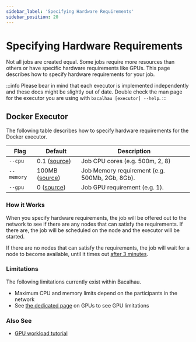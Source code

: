 ```yaml
---
sidebar_label: 'Specifying Hardware Requirements'
sidebar_position: 20
---
```


# Specifying Hardware Requirements

Not all jobs are created equal. Some jobs require more resources than others or have specific hardware requirements like GPUs. This page describes how to specify hardware requirements for your job.

:::info
Please bear in mind that each executor is implemented independently and these docs might be slightly out of date. Double check the man page for the executor you are using with `bacalhau [executor] --help`.
:::

## Docker Executor

The following table describes how to specify hardware requirements for the Docker executor.


Flag | Default | Description
---------|----------|---------
 `--cpu` | 0.1 ([source](https://github.com/bacalhau-project/bacalhau/blob/main/pkg/capacitymanager/capacitymanager.go#L9)) | Job CPU cores (e.g. 500m, 2, 8)
 `--memory` | 100MB ([source](https://github.com/bacalhau-project/bacalhau/blob/main/pkg/capacitymanager/capacitymanager.go#L10)) | Job Memory requirement (e.g. 500Mb, 2Gb, 8Gb).
 `--gpu` | 0 ([source](https://github.com/bacalhau-project/bacalhau/blob/main/pkg/capacitymanager/capacitymanager.go#L11)) | Job GPU requirement (e.g. 1).

### How it Works

When you specify hardware requirements, the job will be offered out to the network to see if there are any nodes that can satisfy the requirements. If there are, the job will be scheduled on the node and the executor will be started.

If there are no nodes that can satisfy the requirements, the job will wait for a node to become available, until it times out [after 3 minutes](https://github.com/bacalhau-project/bacalhau/blob/main/pkg/computenode/config.go#L12).

### Limitations

The following limitations currently exist within Bacalhau.

* Maximum CPU and memory limits depend on the participants in the network
* See [the dedicated page](docs/next-steps/gpu.md) on GPUs to see GPU limitations

### Also See

* [GPU workload tutorial](docs/next-steps/gpu.md)
